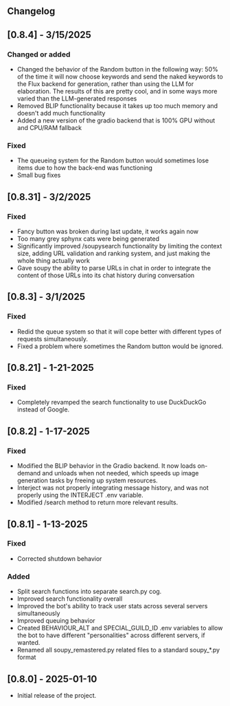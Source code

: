 ## Changelog

## [0.8.4] - 3/15/2025
### Changed or added
- Changed the behavior of the Random button in the following way: 50% of the time it will now choose keywords and send the naked keywords to the Flux backend for generation, rather than using the LLM for elaboration.  The results of this are pretty cool, and in some ways more varied than the LLM-generated responses
- Removed BLIP functionality because it takes up too much memory and doesn't add much functionality
- Added a new version of the gradio backend that is 100% GPU without and CPU/RAM fallback

### Fixed
- The queueing system for the Random button would sometimes lose items due to how the back-end was functioning
- Small bug fixes

## [0.8.31] - 3/2/2025
### Fixed
- Fancy button was broken during last update, it works again now
- Too many grey sphynx cats were being generated
- Significantly improved /soupysearch functionality by limiting the context size, adding URL validation and ranking system, and just making the whole thing actually work
- Gave soupy the ability to parse URLs in chat in order to integrate the content of those URLs into its chat history during conversation

## [0.8.3] - 3/1/2025
### Fixed
- Redid the queue system so that it will cope better with different types of requests simultaneously.
- Fixed a problem where sometimes the Random button would be ignored.

## [0.8.21] - 1-21-2025
### Fixed
- Completely revamped the search functionality to use DuckDuckGo instead of Google.

## [0.8.2] - 1-17-2025
### Fixed
- Modified the BLIP behavior in the Gradio backend.  It now loads on-demand and unloads when not needed, which speeds up image generation tasks by freeing up system resources.
- Interject was not properly integrating message history, and was not properly using the INTERJECT .env variable.
- Modified /search method to return more relevant results.

## [0.8.1] - 1-13-2025
### Fixed
- Corrected shutdown behavior

### Added
- Split search functions into separate search.py cog.
- Improved search functionality overall
- Improved the bot's ability to track user stats across several servers simultaneously
- Improved queuing behavior
- Created BEHAVIOUR_ALT and SPECIAL_GUILD_ID .env variables to allow the bot to have different "personalities" across different servers, if wanted.
- Renamed all soupy_remastered.py related files to a standard soupy_*.py format

## [0.8.0] - 2025-01-10
- Initial release of the project.
